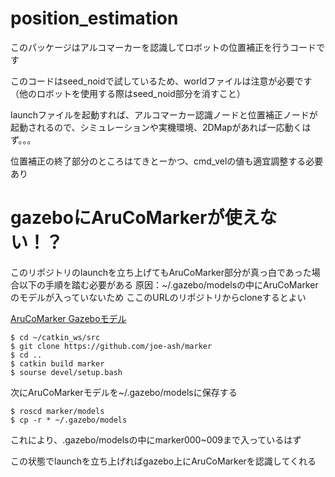 # position_estimation
このパッケージはアルコマーカーを認識してロボットの位置補正を行うコードです

このコードはseed_noidで試しているため、worldファイルは注意が必要です（他のロボットを使用する際はseed_noid部分を消すこと）

launchファイルを起動すれば、アルコマーカー認識ノードと位置補正ノードが起動されるので、シミュレーションや実機環境、2DMapがあれば一応動くはず。。。

位置補正の終了部分のところはてきとーかつ、cmd_velの値も適宜調整する必要あり

# gazeboにAruCoMarkerが使えない！？
このリポジトリのlaunchを立ち上げてもAruCoMarker部分が真っ白であった場合以下の手順を踏む必要がある
原因：~/.gazebo/modelsの中にAruCoMarkerのモデルが入っていないため
ここのURLのリポジトリからcloneするとよい

[AruCoMarker Gazeboモデル](https://github.com/joe-ash/marker)

  ```shell
  $ cd ~/catkin_ws/src
  $ git clone https://github.com/joe-ash/marker
  $ cd ..
  $ catkin build marker
  $ sourse devel/setup.bash 
  ```
  
  次にAruCoMarkerモデルを~/.gazebo/modelsに保存する
  
  ```shell
  $ roscd marker/models
  $ cp -r * ~/.gazebo/models
  ```
  
  これにより、.gazebo/modelsの中にmarker000~009まで入っているはず
  
  この状態でlaunchを立ち上げればgazebo上にAruCoMarkerを認識してくれる
  
